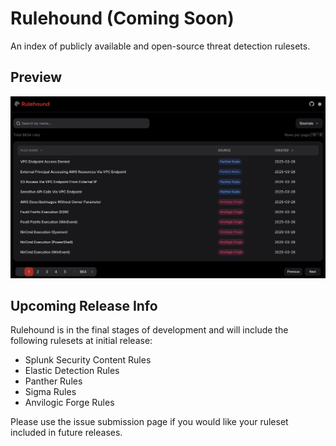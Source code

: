 # Rulehound (Coming Soon)
An index of publicly available and open-source threat detection rulesets.

## Preview
![Rulehound webapp preview](assets/rulehound_preview.png)

## Upcoming Release Info

Rulehound is in the final stages of development and will include the following rulesets at initial release:

- Splunk Security Content Rules
- Elastic Detection Rules
- Panther Rules
- Sigma Rules
- Anvilogic Forge Rules

Please use the issue submission page if you would like your ruleset included in future releases.